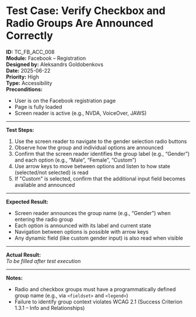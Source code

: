 # Test Case: Verify Checkbox and Radio Groups Are Announced Correctly

**ID:** TC_FB_ACC_008  
**Module:** Facebook – Registration  
**Designed by:** Aleksandrs Goldobenkovs  
**Date:** 2025-06-22  
**Priority:** High  
**Type:** Accessibility  
**Preconditions:**  
- User is on the Facebook registration page  
- Page is fully loaded  
- Screen reader is active (e.g., NVDA, VoiceOver, JAWS)

---

**Test Steps:**

1. Use the screen reader to navigate to the gender selection radio buttons  
2. Observe how the group and individual options are announced  
3. Confirm that the screen reader identifies the group label (e.g., “Gender”) and each option (e.g., “Male”, “Female”, “Custom”)  
4. Use arrow keys to move between options and listen to how state (selected/not selected) is read  
5. If "Custom" is selected, confirm that the additional input field becomes available and announced

---

**Expected Result:**  
- Screen reader announces the group name (e.g., “Gender”) when entering the radio group  
- Each option is announced with its label and current state  
- Navigation between options is possible with arrow keys  
- Any dynamic field (like custom gender input) is also read when visible

---

**Actual Result:**  
_To be filled after test execution_

---

**Notes:**  
- Radio and checkbox groups must have a programmatically defined group name (e.g., via `<fieldset>` and `<legend>`)  
- Failure to identify group context violates WCAG 2.1 (Success Criterion 1.3.1 – Info and Relationships)
